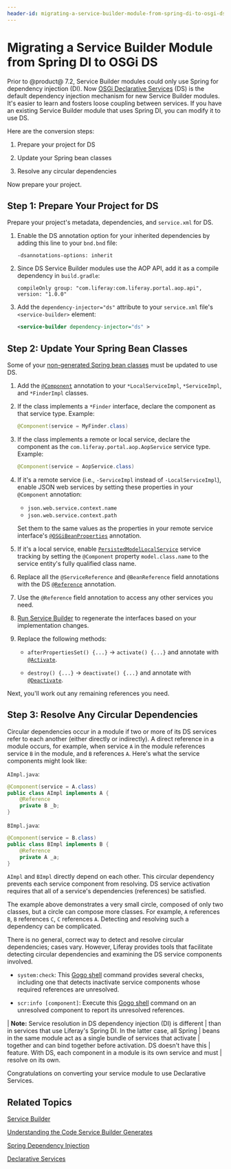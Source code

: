 ```yaml
---
header-id: migrating-a-service-builder-module-from-spring-di-to-osgi-ds
---
```


# Migrating a Service Builder Module from Spring DI to OSGi DS

Prior to @product@ 7.2, Service Builder modules could only use Spring for
dependency injection (DI). Now 
[OSGi Declarative Services](/docs/7-2/frameworks/-/knowledge_base/f/declarative-services) (DS) is
the default dependency injection mechanism for new Service Builder modules. It's
easier to learn and fosters loose coupling between services. If you have an
existing Service Builder module that uses Spring DI, you can modify it to use
DS. 

Here are the conversion steps:

1.  Prepare your project for DS 

2.  Update your Spring bean classes 

3.  Resolve any circular dependencies 

Now prepare your project. 

## Step 1: Prepare Your Project for DS

Prepare your project's metadata, dependencies, and `service.xml` for DS. 

1.  Enable the DS annotation option for your inherited dependencies by 
    adding this line to your `bnd.bnd` file:

    ```
    -dsannotations-options: inherit
    ```

2.  Since DS Service Builder modules use the AOP API, add it as a compile 
    dependency in `build.gradle`: 

    ```
    compileOnly group: "com.liferay:com.liferay.portal.aop.api", version: "1.0.0"
    ```

3.  Add the `dependency-injector="ds"` attribute to your `service.xml` 
    file's `<service-builder>` element: 

    ```xml
    <service-builder dependency-injector="ds" >
    ```

## Step 2: Update Your Spring Bean Classes

Some of your 
[non-generated Spring bean classes](/docs/7-2/appdev/-/knowledge_base/a/understanding-the-code-generated-by-service-builder)
must be updated to use DS. 

1.  Add the [`@Component`](https://osgi.org/javadoc/r6/cmpn/org/osgi/service/component/annotations/Component.html)
    annotation to your `*LocalServiceImpl`, `*ServiceImpl`, and `*FinderImpl`
    classes. 

2.  If the class implements a `*Finder` interface, declare the component as 
    that service type. Example: 

    ```java
    @Component(service = MyFinder.class)
    ```

3.  If the class implements a remote or local service, declare the component
    as the `com.liferay.portal.aop.AopService` service type. Example:

    ```java
    @Component(service = AopService.class)
    ```

4.  If it's a remote service (i.e., `-ServiceImpl` instead of
    `-LocalServiceImpl`), enable JSON web services by setting these 
    properties in your `@Component` annotation:

    -   `json.web.service.context.name`
    -   `json.web.service.context.path`

    Set them to the same values as the properties in your remote service
    interface's
    [`@OSGiBeanProperties`](https://docs.liferay.com/ce/portal/7.2-latest/javadocs/portal-kernel/com/liferay/portal/kernel/spring/osgi/OSGiBeanProperties.html)
    annotation. 

5.  If it's a local service, enable [`PersistedModelLocalService`](https://docs.liferay.com/ce/portal/7.2-latest/javadocs/portal-kernel/com/liferay/portal/kernel/service/PersistedModelLocalService.html)
    service tracking by setting the `@Component` property
    `model.class.name` to the service entity's fully qualified class name. 

6.  Replace all the `@ServiceReference` and `@BeanReference` field annotations 
    with the DS
    [`@Reference`](https://osgi.org/javadoc/r6/cmpn/org/osgi/service/component/annotations/Reference.html)
    annotation. 

7.  Use the `@Reference` field annotation to access any other services you need.
 
8.  [Run Service Builder](/docs/7-2/appdev/-/knowledge_base/a/running-service-builder)
    to regenerate the interfaces based on your implementation changes. 

9.  Replace the following methods:

    -   `afterPropertiesSet() {...}` &rarr; `activate() {...}` and annotate with
        [`@Activate`](https://osgi.org/javadoc/r6/cmpn/org/osgi/service/component/annotations/Activate.html).

    -   `destroy() {...}` &rarr; `deactivate() {...}` and annotate with 
        [`@Deactivate`](https://osgi.org/javadoc/r6/cmpn/org/osgi/service/component/annotations/Deactivate.html). 

Next, you'll work out any remaining references you need. 

## Step 3: Resolve Any Circular Dependencies

Circular dependencies occur in a module if two or more of its DS services refer
to each another (either directly or indirectly). A direct reference in a module
occurs, for example, when service `A` in the module references service `B` in
the module, and `B` references `A`. Here's what the service components might
look like:

`AImpl.java`:

```java
@Component(service = A.class)
public class AImpl implements A {
    @Reference
    private B _b;
}
```

`BImpl.java`:

```java
@Component(service = B.class)
public class BImpl implements B {
    @Reference
    private A _a;
} 
```

`AImpl` and `BImpl` directly depend on each other.  This circular dependency
prevents each service component from resolving. DS service activation requires
that all of a service's dependencies (references) be satisfied. 

The example above demonstrates a very small circle, composed of only two
classes, but a circle can compose more classes. For example, `A` references `B`,
`B` references `C`, `C` references `A`. Detecting and resolving such a
dependency can be complicated. 

There is no general, correct way to detect and resolve circular dependencies;
cases vary. However, Liferay provides tools that facilitate detecting circular
dependencies and examining the DS service components involved.

-   `system:check`: This
    [Gogo shell](/docs/7-2/reference/-/knowledge_base/r/gogo-shell)
    command provides several checks, including one that detects inactivate
    service components whose required references are unresolved.

-   `scr:info [component]`: Execute this
    [Gogo shell](/docs/7-2/reference/-/knowledge_base/r/gogo-shell)
    command on an unresolved component to report its unresolved references. 

| **Note:** Service resolution in DS dependency injection (DI) is different 
| than in services that use Liferay's Spring DI. In the latter case, all Spring
| beans in the same module act as a single bundle of services that activate
| together and can bind together before activation. DS doesn't have this 
| feature. With DS, each component in a module is its own service and must
| resolve on its own. 

Congratulations on converting your service module to use Declarative Services. 

## Related Topics 

[Service Builder](/docs/7-2/appdev/-/knowledge_base/a/service-builder)

[Understanding the Code Service Builder Generates](/docs/7-2/appdev/-/knowledge_base/a/understanding-the-code-generated-by-service-builder)

[Spring Dependency Injection](/docs/7-2/frameworks/-/knowledge_base/f/spring-dependency-injection)

[Declarative Services](/docs/7-2/frameworks/-/knowledge_base/f/declarative-services)

